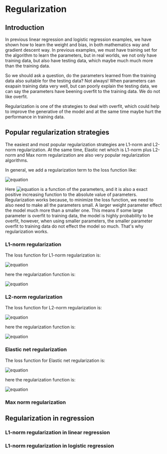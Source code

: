 # Regularization

## Introduction

In previous linear regression and logistic regression examples, we have shown how to learn the weight and bias, in both mathematics way and gradient descent way. In previous examples, we must have training set for the algorithm to learn the parameters, but in real worlds, we not only have training data, but also have testing data, which maybe much much more than  the training data.

So we should ask a question, do the parameters learned from the training data also suitable for the testing data? Not always! When parameters can exapain training data very well, but can poorly explain the testing data, we can say the parameters have beening overfit to the training data. We do not like overfit.

Regularization is one of the strategies to deal with overfit, which could help to improve the generative of the model and at the same time maybe hurt the performance in training data.

## Popular regularization strategies

The easiest and most popular regularization strategies are L1-norm and L2-norm regularization. At the same time, Elastic net which is L1-norm plus L2-norm and Max norm regularization are also very popular regularization algorithms.

In general, we add a regularization term to the loss function like:

![equation](http://latex.codecogs.com/gif.latex?J_{new}=J_{\theta}+CR(\theta))

Here ![equation](http://latex.codecogs.com/gif.latex?R(\theta)) is a function of the parameters, and it is also a exact positive increasing function to the absolute value of parameters. Regularization works because, to minimize the loss function, we need to also need to make all the parameters small. A larger weight parameter effect the model much more than a smaller one. This means if some large parameter is overfit to training data, the model is highly probability to be overfit, however, when using smaller parameters, the smaller parameter overfit to training data do not effect the model so much. That's why regularization works.

### L1-norm regularization

The loss function for L1-norm regularization is:

![equation](http://latex.codecogs.com/gif.latex?J_{new}=J_{\theta}+C|\theta|)

here the regularization function is:

![equation](http://latex.codecogs.com/gif.latex?R(\theta)=|\theta|)

### L2-norm regularization

The loss function for L2-norm regularization is:

![equation](http://latex.codecogs.com/gif.latex?J_{new}=J_{\theta}+\frac{1}{2}C{\theta}^2)

here the regularization function is:

![equation](http://latex.codecogs.com/gif.latex?R(\theta)=\frac{1}{2}{\theta}^2)

### Elastic net regularization

The loss function for Elastic net regularization is:

![equation](http://latex.codecogs.com/gif.latex?J_{new}=J_{\theta}+Cp|\theta|+\frac{1}{2}C(1-p){\theta}^2)

here the regularization function is:

![equation](http://latex.codecogs.com/gif.latex?R(\theta)=p|\theta|+\frac{1}{2}(1-p){\theta}^2)

### Max norm regularization


## Regularization in regression

### L1-norm regularization in linear regression

### L1-norm regularization in logistic regression


